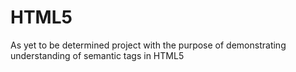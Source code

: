 # HTML5
As yet to be determined project with the purpose of demonstrating understanding of semantic tags in HTML5

